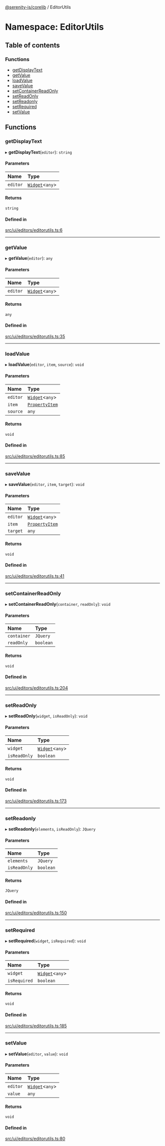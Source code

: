 [@serenity-is/corelib](../README.md) / EditorUtils

# Namespace: EditorUtils

## Table of contents

### Functions

- [getDisplayText](EditorUtils.md#getdisplaytext)
- [getValue](EditorUtils.md#getvalue)
- [loadValue](EditorUtils.md#loadvalue)
- [saveValue](EditorUtils.md#savevalue)
- [setContainerReadOnly](EditorUtils.md#setcontainerreadonly)
- [setReadOnly](EditorUtils.md#setreadonly)
- [setReadonly](EditorUtils.md#setreadonly-1)
- [setRequired](EditorUtils.md#setrequired)
- [setValue](EditorUtils.md#setvalue)

## Functions

### getDisplayText

▸ **getDisplayText**(`editor`): `string`

#### Parameters

| Name | Type |
| :------ | :------ |
| `editor` | [`Widget`](../classes/Widget.md)<`any`\> |

#### Returns

`string`

#### Defined in

[src/ui/editors/editorutils.ts:6](https://github.com/serenity-is/serenity/blob/master/packages/corelib/src/ui/editors/editorutils.ts#L6)

___

### getValue

▸ **getValue**(`editor`): `any`

#### Parameters

| Name | Type |
| :------ | :------ |
| `editor` | [`Widget`](../classes/Widget.md)<`any`\> |

#### Returns

`any`

#### Defined in

[src/ui/editors/editorutils.ts:35](https://github.com/serenity-is/serenity/blob/master/packages/corelib/src/ui/editors/editorutils.ts#L35)

___

### loadValue

▸ **loadValue**(`editor`, `item`, `source`): `void`

#### Parameters

| Name | Type |
| :------ | :------ |
| `editor` | [`Widget`](../classes/Widget.md)<`any`\> |
| `item` | [`PropertyItem`](../interfaces/PropertyItem.md) |
| `source` | `any` |

#### Returns

`void`

#### Defined in

[src/ui/editors/editorutils.ts:85](https://github.com/serenity-is/serenity/blob/master/packages/corelib/src/ui/editors/editorutils.ts#L85)

___

### saveValue

▸ **saveValue**(`editor`, `item`, `target`): `void`

#### Parameters

| Name | Type |
| :------ | :------ |
| `editor` | [`Widget`](../classes/Widget.md)<`any`\> |
| `item` | [`PropertyItem`](../interfaces/PropertyItem.md) |
| `target` | `any` |

#### Returns

`void`

#### Defined in

[src/ui/editors/editorutils.ts:41](https://github.com/serenity-is/serenity/blob/master/packages/corelib/src/ui/editors/editorutils.ts#L41)

___

### setContainerReadOnly

▸ **setContainerReadOnly**(`container`, `readOnly`): `void`

#### Parameters

| Name | Type |
| :------ | :------ |
| `container` | `JQuery` |
| `readOnly` | `boolean` |

#### Returns

`void`

#### Defined in

[src/ui/editors/editorutils.ts:204](https://github.com/serenity-is/serenity/blob/master/packages/corelib/src/ui/editors/editorutils.ts#L204)

___

### setReadOnly

▸ **setReadOnly**(`widget`, `isReadOnly`): `void`

#### Parameters

| Name | Type |
| :------ | :------ |
| `widget` | [`Widget`](../classes/Widget.md)<`any`\> |
| `isReadOnly` | `boolean` |

#### Returns

`void`

#### Defined in

[src/ui/editors/editorutils.ts:173](https://github.com/serenity-is/serenity/blob/master/packages/corelib/src/ui/editors/editorutils.ts#L173)

___

### setReadonly

▸ **setReadonly**(`elements`, `isReadOnly`): `JQuery`

#### Parameters

| Name | Type |
| :------ | :------ |
| `elements` | `JQuery` |
| `isReadOnly` | `boolean` |

#### Returns

`JQuery`

#### Defined in

[src/ui/editors/editorutils.ts:150](https://github.com/serenity-is/serenity/blob/master/packages/corelib/src/ui/editors/editorutils.ts#L150)

___

### setRequired

▸ **setRequired**(`widget`, `isRequired`): `void`

#### Parameters

| Name | Type |
| :------ | :------ |
| `widget` | [`Widget`](../classes/Widget.md)<`any`\> |
| `isRequired` | `boolean` |

#### Returns

`void`

#### Defined in

[src/ui/editors/editorutils.ts:185](https://github.com/serenity-is/serenity/blob/master/packages/corelib/src/ui/editors/editorutils.ts#L185)

___

### setValue

▸ **setValue**(`editor`, `value`): `void`

#### Parameters

| Name | Type |
| :------ | :------ |
| `editor` | [`Widget`](../classes/Widget.md)<`any`\> |
| `value` | `any` |

#### Returns

`void`

#### Defined in

[src/ui/editors/editorutils.ts:80](https://github.com/serenity-is/serenity/blob/master/packages/corelib/src/ui/editors/editorutils.ts#L80)
